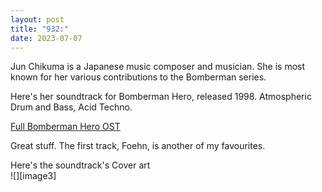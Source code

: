 ```yaml
---
layout: post
title: "932:"
date: 2023-07-07
---
```


Jun Chikuma is a Japanese music composer and musician. She is most known for her various contributions to the Bomberman series.

Here's her soundtrack for Bomberman Hero, released 1998\. Atmospheric Drum and Bass, Acid Techno.

[Full Bomberman Hero OST](https://youtu.be/HQ-DJd-57Lo?t=323)

Great stuff. The first track, Foehn, is another of my favourites.

Here's the soundtrack's Cover art  
![][image3]
